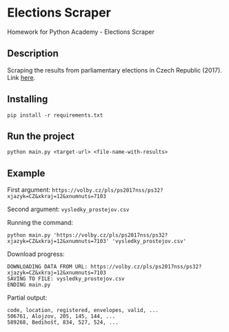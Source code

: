 # Elections Scraper
Homework for Python Academy - Elections Scraper

## Description
Scraping the results from parliamentary elections in Czech Republic (2017). Link [here](https://volby.cz/pls/ps2017nss/ps3?xjazyk=CZ).

## Installing
```
pip install -r requirements.txt
```

## Run the project
```
python main.py <target-url> <file-name-with-results>
```

## Example
First argument: ``` https://volby.cz/pls/ps2017nss/ps32?xjazyk=CZ&xkraj=12&xnumnuts=7103 ```

Second argument: ``` vysledky_prostejov.csv ```

Running the command:
```
python main.py 'https://volby.cz/pls/ps2017nss/ps32?xjazyk=CZ&xkraj=12&xnumnuts=7103' 'vysledky_prostejov.csv'
```

Download progress:
```
DOWNLOADING DATA FROM URL: https://volby.cz/pls/ps2017nss/ps32?xjazyk=CZ&xkraj=12&xnumnuts=7103
SAVING TO FILE: vysledky_prostejov.csv
ENDING main.py
```

Partial output:
```
code, location, registered, envelopes, valid, ...
506761, Alojzov, 205, 145, 144, ...
589268, Bedihošť, 834, 527, 524, ...
```
